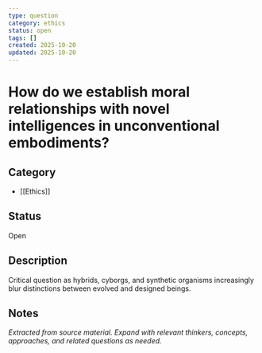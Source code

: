 ```yaml
---
type: question
category: ethics
status: open
tags: []
created: 2025-10-20
updated: 2025-10-20
---
```


# How do we establish moral relationships with novel intelligences in unconventional embodiments?

## Category

- [[Ethics]]

## Status

Open

## Description

Critical question as hybrids, cyborgs, and synthetic organisms increasingly blur distinctions between evolved and designed beings.

## Notes

*Extracted from source material. Expand with relevant thinkers, concepts, approaches, and related questions as needed.*
